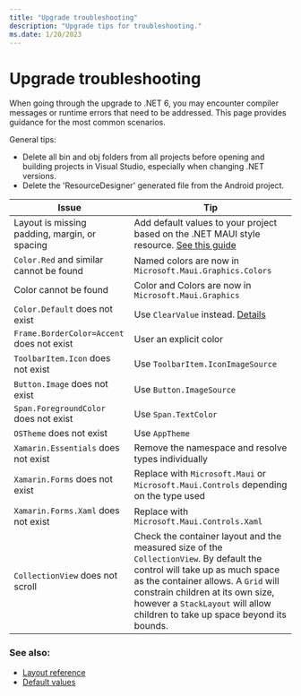 ```yaml
---
title: "Upgrade troubleshooting"
description: "Upgrade tips for troubleshooting."
ms.date: 1/20/2023
---
```


# Upgrade troubleshooting

When going through the upgrade to .NET 6, you may encounter compiler messages or runtime errors that need to be addressed. This page provides guidance for the most common scenarios.

General tips:

* Delete all bin and obj folders from all projects before opening and building projects in Visual Studio, especially when changing .NET versions.
* Delete the 'ResourceDesigner' generated file from the Android project.

| Issue    | Tip |
|---------|-------------|
| Layout is missing padding, margin, or spacing    | Add default values to your project based on the .NET MAUI style resource. [See this guide][0] |
| `Color.Red` and similar cannot be found | Named colors are now in `Microsoft.Maui.Graphics.Colors` |
| Color cannot be found | Color and Colors are now in `Microsoft.Maui.Graphics` |
| `Color.Default` does not exist | Use `ClearValue` instead. [Details](https://github.com/dotnet/upgrade-assistant/issues/592) |
| `Frame.BorderColor=Accent` does not exist | User an explicit color |
| `ToolbarItem.Icon` does not exist | Use `ToolbarItem.IconImageSource` |
| `Button.Image` does not exist | Use `Button.ImageSource` |
| `Span.ForegroundColor` does not exist | Use `Span.TextColor` |
| `OSTheme` does not exist | Use `AppTheme` |
| `Xamarin.Essentials` does not exist | Remove the namespace and resolve types individually |
| `Xamarin.Forms` does not exist | Replace with `Microsoft.Maui` or `Microsoft.Maui.Controls` depending on the type used |
| `Xamarin.Forms.Xaml` does not exist | Replace with `Microsoft.Maui.Controls.Xaml` |
| `CollectionView` does not scroll | Check the container layout and the measured size of the `CollectionView`. By default the control will take up as much space as the container allows. A `Grid` will constrain children at its own size, however a `StackLayout` will allow children to take up space beyond its bounds. |

### See also:

* [Layout reference][0]
* [Default values][1]

[0]: layout-reference.md
[1]: defaults.md
